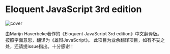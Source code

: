 #  Eloquent JavaScript 3rd edition


![cover](http://eloquentjavascript.net/img/cover.jpg)

由Marijn Haverbeke著作的《Eloquent JavaScript 3rd edition》中文翻译版。
按照字面意思，翻译为《雄辩JavaScript》。
此项目为业余翻译项目，如有不妥之处，还请提issue指出。十分感谢！
